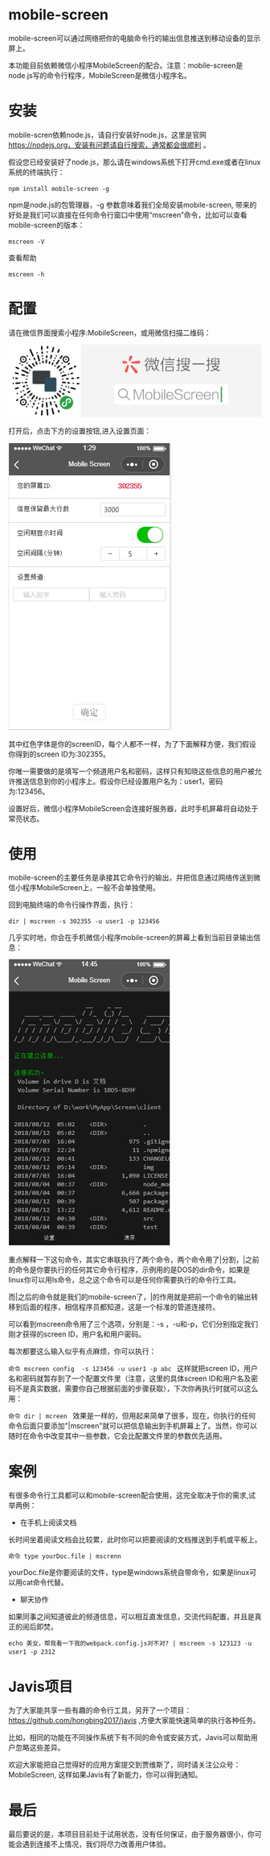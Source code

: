 # mobile-screen

mobile-screen可以通过网络把你的电脑命令行的输出信息推送到移动设备的显示屏上。

本功能目前依赖微信小程序MobileScreen的配合。注意：mobile-screen是node.js写的命令行程序，MobileScreen是微信小程序名。

# 安装

mobile-scren依赖node.js，请自行安装好node.js，这里是官网 https://nodejs.org，安装有问题请自行搜索，通常都会很顺利 。

假设您已经安装好了node.js，那么请在windows系统下打开cmd.exe或者在linux系统的终端执行：

`
npm install mobile-screen -g
`

npm是node.js的包管理器，-g 参数意味着我们全局安装mobile-screen, 带来的好处是我们可以直接在任何命令行窗口中使用“mscreen”命令，比如可以查看mobile-screen的版本：

`
mscreen -V
`

查看帮助

`
mscreen -h
`

# 配置

请在微信界面搜索小程序:MobileScreen，或用微信扫描二维码：

![MobileScreen小程序二维码](./img/mobilescreenqrcode.png)

打开后，点击下方的设置按钮,进入设置页面：

![ 小程序设置](./img/setting.PNG)

其中红色字体是你的screenID，每个人都不一样，为了下面解释方便，我们假设你得到的screen ID为:302355。

你唯一需要做的是填写一个频道用户名和密码，这样只有知晓这些信息的用户被允许推送信息到你的小程序上。假设你已经设置用户名为：user1，密码为:123456。

设置好后，微信小程序MobileScreen会连接好服务器，此时手机屏幕将自动处于常亮状态。


# 使用

mobile-screen的主要任务是承接其它命令行的输出，并把信息通过网络传送到微信小程序MobileScreen上，一般不会单独使用。

回到电脑终端的命令行操作界面，执行：

`
dir | mscreen -s 302355 -u user1 -p 123456
`

几乎实时地，你会在手机微信小程序mobile-screen的屏幕上看到当前目录输出信息：

![输出](./img/screenshot.png)

重点解释一下这句命令，其实它串联执行了两个命令，两个命令用了|分割，|之前的命令是你要执行的任何其它命令行程序，示例用的是DOS的dir命令，如果是linux你可以用ls命令，总之这个命令可以是任何你需要执行的命令行工具。

而|之后的命令就是我们的mobile-screen了，|的作用就是把前一个命令的输出转移到后面的程序，相信程序员都知道，这是一个标准的管道连接符。

可以看到mscreen命令用了三个选项，分别是：-s ，-u和-p，它们分别指定我们刚才获得的screen ID，用户名和用户密码。

每次都要这么输入似乎有点麻烦，你可以执行：

`命令
mscreen config  -s 123456 -u user1 -p abc
`
这样就把screen ID，用户名和密码就暂存到了一个配置文件里（注意，这里的具体screen ID和用户名及密码不是真实数据，需要你自己根据前面的步骤获取），下次你再执行时就可以这么用：

`命令
dir | mcreen
`
效果是一样的，但用起来简单了很多，现在，你执行的任何命令后面只要添加"|mscreen"就可以把信息输出到手机屏幕上了。当然，你可以随时在命令中改变其中一些参数，它会比配置文件里的参数优先适用。


# 案例

有很多命令行工具都可以和mobile-screen配合使用，这完全取决于你的需求,试举两例：

* 在手机上阅读文档

长时间坐着阅读文档会比较累，此时你可以把要阅读的文档推送到手机或平板上。

`命令
    type yourDoc.file | mscrenn
`

yourDoc.file是你要阅读的文件，type是windows系统自带命令，如果是linux可以用cat命令代替。

* 聊天协作

如果同事之间知道彼此的频道信息，可以相互直发信息，交流代码配置，并且是真正的阅后即焚。

`
    echo 美女，帮我看一下我的webpack.config.js对不对? | mscreen -s 123123 -u user1 -p 2312
`

# Javis项目

为了大家能共享一些有趣的命令行工具，另开了一个项目：https://github.com/hongbing2017/javis ,方便大家能快速简单的执行各种任务。

比如，相同的功能在不同操作系统下有不同的命令或安装方式，Javis可以帮助用户忽略这些差异。

欢迎大家能把自己觉得好的应用方案提交到贾维斯了，同时请关注公众号：MobileScreen, 这样如果Javis有了新能力，你可以得到通知。

# 最后

最后要说的是，本项目目前处于试用状态，没有任何保证，由于服务器很小，你可能会遇到连接不上情况，我们将尽力改善用户体验。
